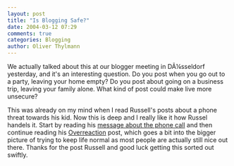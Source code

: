 ```yaml
---
layout: post
title: "Is Blogging Safe?"
date: 2004-03-12 07:29
comments: true
categories: Blogging
author: Oliver Thylmann
---
```



We actually talked about this at our blogger meeting in DÃ¼sseldorf yesterday, and it's an interesting question. Do you post when you go out to a party, leaving your home empty? Do you post about going on a business trip, leaving your family alone. What kind of post could make live more unsecure? 

This was already on my mind when I read Russell's posts about a phone threat towards his kid. Now this is deep and I really like it how Russel handels it. Start by reading his [message about the phone call](http://www.russellbeattie.com/notebook/1006673.html) and then continue reading his [Overreaction](http://www.russellbeattie.com/notebook/1006697.html) post, which goes a bit into the bigger picture of trying to keep life normal as most people are actually still nice out there. Thanks for the post Russell and good luck getting this sorted out swiftly.


